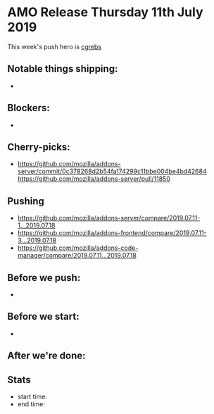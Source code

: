 # AMO Release Thursday 11th July 2019

This week's push hero is [cgrebs](https://github.com/EnTeQuAk)

## Notable things shipping:

*

## Blockers:

*

## Cherry-picks:

* https://github.com/mozilla/addons-server/commit/0c378268d2b54fa174299c11bbe004be4bd42684 https://github.com/mozilla/addons-server/pull/11850

## Pushing

- https://github.com/mozilla/addons-server/compare/2019.07.11-1...2019.07.18
- https://github.com/mozilla/addons-frontend/compare/2019.07.11-3...2019.07.18
- https://github.com/mozilla/addons-code-manager/compare/2019.07.11...2019.07.18

## Before we push:

* 

## Before we start:

*

## After we're done:


## Stats

- start time:
- end time:
